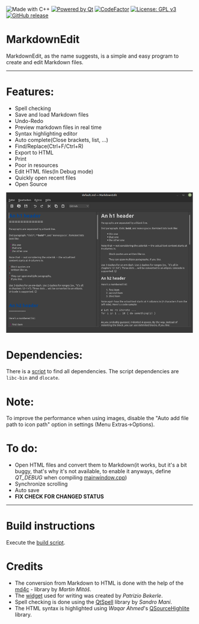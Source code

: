 ![Made with C++](https://forthebadge.com/images/badges/made-with-c-plus-plus.svg)
[![Powered by Qt](https://forthebadge.com/images/badges/powered-by-qt.svg)](https://qt.io)
[![CodeFactor](https://www.codefactor.io/repository/github/software-made-easy/markdownedit/badge/main)](https://www.codefactor.io/repository/github/software-made-easy/markdownedit/overview/main)
[![License: GPL v3](https://img.shields.io/badge/License-GPLv3-blue.svg)](https://www.gnu.org/licenses/gpl-3.0)
[![GitHub release](https://img.shields.io/github/release/software-made-easy/MarkdownEdit.svg)](https://github.com/software-made-easy/MarkdownEdit/releases/)


# MarkdownEdit

MarkdownEdit, as the name suggests, is a simple and easy program to create and edit Markdown files.

-------

# Features:

- Spell checking
- Save and load Markdown files
- Undo-Redo
- Preview markdown files in real time
- Syntax highlighting editor
- Auto complete(Close brackets, list, ...)
- Find/Replace(Ctrl+F/Ctrl+R)
- Export to HTML
- Print
- Poor in resources
- Edit HTML files(In Debug mode)
- Quickly open recent files
- Open Source

![Example](doc/images/Example.png)

# Dependencies:
There is a [script](scripts/requirements.sh) to find all dependencies. The script dependencies are `libc-bin` and `dlocate`.

# Note: 
To improve the performance when using images, disable the "Auto add file path to icon path" option in settings (Menu Extras->Options).

# To do:

- Open HTML files and convert them to Markdown(it works, but it's a bit buggy, that's why it's not available, to enable it anyways, define _QT_DEBUG_ when compiling [mainwindow.cpp](mainwindow.cpp))
- Synchronize scrolling
- Auto save
- **FIX CHECK FOR CHANGED STATUS**

-------

# Build instructions
Execute the [build script](scripts/build.sh).

# Credits

- The conversion from Markdown to HTML is done with the help of the [md4c](https://github.com/mity/md4c) - library by _Martin Mitáš_.
- The [widget](https://github.com/pbek/qmarkdowntextedit) used for writing was created by _Patrizio Bekerle_.
- Spell checking is done using the [QtSpell](https://github.com/manisandro/qtspell) library by _Sandro Mani_.
- The HTML syntax is highlighted using _Waqar Ahmed_'s [QSourceHighlite](https://github.com/Waqar144/QSourceHighlite) library.

